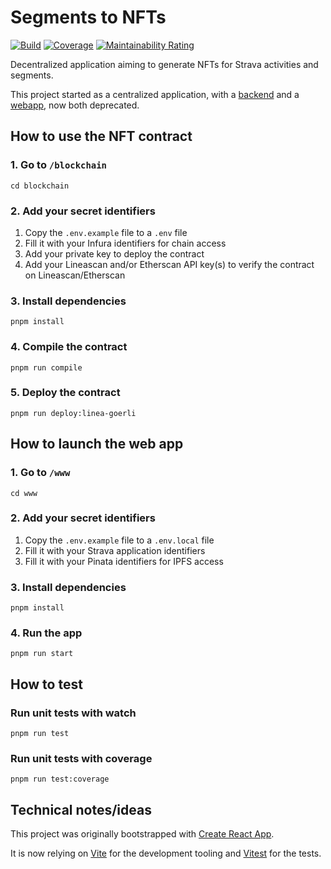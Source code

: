 # Segments to NFTs

[![Build](https://github.com/alainncls/strava-segments-to-nfts-dapp/actions/workflows/frontend-tests.yml/badge.svg)](https://github.com/alainncls/strava-segments-to-nfts-dapp/actions/workflows/tests.yml)
[![Coverage](https://sonarcloud.io/api/project_badges/measure?project=alainncls_strava-segments-to-nfts-dapp&metric=coverage)](https://sonarcloud.io/summary/new_code?id=alainncls_strava-segments-to-nfts-dapp)
[![Maintainability Rating](https://sonarcloud.io/api/project_badges/measure?project=alainncls_strava-segments-to-nfts-dapp&metric=sqale_rating)](https://sonarcloud.io/summary/new_code?id=alainncls_strava-segments-to-nfts-dapp)

Decentralized application aiming to generate NFTs for Strava activities and segments.

This project started as a centralized application, with a
[backend](https://github.com/alainncls/strava-segments-to-nfts) and a
[webapp](https://github.com/alainncls/strava-segments-to-nfts-webapp), now both deprecated.

## How to use the NFT contract

### 1. Go to `/blockchain`

    cd blockchain

### 2. Add your secret identifiers

1. Copy the `.env.example` file to a `.env` file
2. Fill it with your Infura identifiers for chain access
3. Add your private key to deploy the contract
4. Add your Lineascan and/or Etherscan API key(s) to verify the contract on Lineascan/Etherscan

### 3. Install dependencies

    pnpm install

### 4. Compile the contract

    pnpm run compile

### 5. Deploy the contract

    pnpm run deploy:linea-goerli

## How to launch the web app

### 1. Go to `/www`

    cd www

### 2. Add your secret identifiers

1. Copy the `.env.example` file to a `.env.local` file
2. Fill it with your Strava application identifiers
3. Fill it with your Pinata identifiers for IPFS access

### 3. Install dependencies

    pnpm install

### 4. Run the app

    pnpm run start

## How to test

### Run unit tests with watch

    pnpm run test

### Run unit tests with coverage

    pnpm run test:coverage

## Technical notes/ideas

This project was originally bootstrapped with [Create React App](https://github.com/facebook/create-react-app).

It is now relying on [Vite](https://vitejs.dev/) for the development tooling and [Vitest](https://vitest.dev/) for the
tests.
